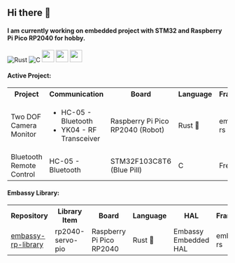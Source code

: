 ## Hi there 👋
#### I am currently working on embedded project with STM32 and Raspberry Pi Pico RP2040 for hobby. 
<!---
<img src="https://github-readme-stats.vercel.app/api/top-langs/?username=tutla53&layout=compact&theme=github_dark&hide=Makefile,CMake,RPC&size_weight=0.5&count_weight=0.5" align="center"/>
--->

![Rust](https://img.shields.io/badge/rust-%23000000.svg?style=for-the-badge&logo=rust&logoColor=white)
![C](https://img.shields.io/badge/c-%2300599C.svg?style=for-the-badge&logo=c&logoColor=white)
<img src ="https://user-images.githubusercontent.com/32474027/105848287-1c024f00-6022-11eb-8a6f-6bdae761b44d.jpg" height=28)>
<img src ="https://substackcdn.com/image/fetch/f_auto,q_auto:good,fl_progressive:steep/https%3A%2F%2Fbucketeer-e05bbc84-baa3-437e-9518-adb32be77984.s3.amazonaws.com%2Fpublic%2Fimages%2F8b0afbee-2dcd-4ab4-8cb9-659a0fabc755_359x198.png" height=28)>
<img src ="https://m.media-amazon.com/images/S/abs-image-upload-na/d/AmazonStores/A1F83G8C2ARO7P/4087e55f2f303ebc54d6fa96c58fe3cc.w980.h290._CR0%2C47%2C980%2C196_SX980_.jpg" height=28)>

#### Active Project:
<table>
  <tr> 
    <th> Project </th>
    <th> Communication </th>
    <th> Board</th> 
    <th> Language</th> 
    <th> Framework</th> 
    <th> Repository</th> 
  </tr>
  <tr> 
    <td> Two DOF Camera Monitor</td> 
    <td> 
      <ul>
        <li>HC-05 - Bluetooth</li>
        <li>YK04 - RF Transceiver</li>
      </ul> 
    </td>
    <td> Raspberry Pi Pico RP2040 (Robot) </td>
    <td> Rust 🦀</td>
    <td> embassy-rs   </td> 
    <td> <a href="https://github.com/tutla53/camera-monitor-robot">camera-monitor-robot</a>   </td>
  </tr>
  <tr> 
    <td> Bluetooth Remote Control</td> 
    <td> HC-05 - Bluetooth</td>
    <td> STM32F103C8T6 (Blue Pill)</td>
    <td> C</td>
    <td> FreeRTOS </td> 
    <td> <a href="https://github.com/tutla53/remote-control-stm32.git">remote-control-stm32</a>   </td>
  </tr>

</table>

#### Embassy Library:

<table>
<tr> 
  <th> Repository</th> 
  <th> Library Item</th> 
  <th> Board</th> 
  <th> Language</th> 
  <th> HAL</th> 
  <th> Framework</th> 
</tr>
<tr> 
  <td> <a href= https://github.com/tutla53/embassy-rp-library.git>embassy-rp-library</a> </td>
  <td> 
    rp2040-servo-pio
    <!---
    <ul>
      <li>rp2040-servo-pio</li>
     </ul>  
    --->
  </td> 
  <td> Raspberry Pi Pico RP2040</td>
  <td> Rust 🦀</td>
  <td> Embassy Embedded HAL  </td>
  <td> embassy-rs   </td> 
</tr>

</table>
